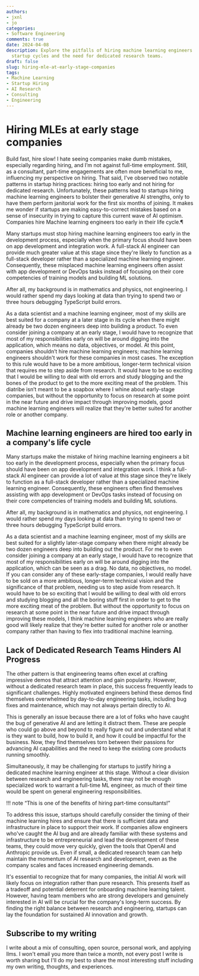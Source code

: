 ```yaml
---
authors:
- jxnl
- jo
categories:
- Software Engineering
comments: true
date: 2024-04-08
description: Explore the pitfalls of hiring machine learning engineers too early in
  startup cycles and the need for dedicated research teams.
draft: false
slug: hiring-mle-at-early-stage-companies
tags:
- Machine Learning
- Startup Hiring
- AI Research
- Consulting
- Engineering
---
```


# Hiring MLEs at early stage companies

Build fast, hire slow! I hate seeing companies make dumb mistakes, especially regarding hiring, and I’m not against full-time employment. Still, as a consultant, part-time engagements are often more beneficial to me, influencing my perspective on hiring. That said, I've observed two notable patterns in startup hiring practices: hiring too early and not hiring for dedicated research. Unfortunately, these patterns lead to startups hiring machine learning engineers to bolster their generative AI strengths, only to have them perform janitorial work for the first six months of joining. It makes me wonder if startups are making easy-to-correct mistakes based on a sense of insecurity in trying to capture this current wave of AI optimism. 
Companies hire Machine learning engineers too early in their life cycle.¶

Many startups must stop hiring machine learning engineers too early in the development process, especially when the primary focus should have been on app development and integration work. A full-stack AI engineer can provide much greater value at this stage since they're likely to function as a full-stack developer rather than a specialized machine learning engineer. Consequently, these misplaced machine learning engineers often assist with app development or DevOps tasks instead of focusing on their core competencies of training models and building ML solutions.

After all, my background is in mathematics and physics, not engineering. I would rather spend my days looking at data than trying to spend two or three hours debugging TypeScript build errors.

<!-- more -->

As a data scientist and a machine learning engineer, most of my skills are best suited for a company at a later stage in its cycle when there might already be two dozen engineers deep into building a product. To even consider joining a company at an early stage, I would have to recognize that most of my responsibilities early on will be around digging into the application, which means no data, objectives, or model. At this point, companies shouldn’t hire machine learning engineers; machine learning engineers shouldn't work for these companies in most cases. The exception to this rule would have to be a more ambitious, longer-term technical vision that requires me to step aside from research. It would have to be so exciting that I would be willing to deal with old errors and study blogging and the bones of the product to get to the more exciting meat of the problem. This diatribe isn’t meant to be a soapbox where I whine about early-stage companies, but without the opportunity to focus on research at some point in the near future and drive impact through improving models, good machine learning engineers will realize that they're better suited for another role or another company. 



## Machine learning engineers are hired too early in a company's life cycle

Many startups make the mistake of hiring machine learning engineers a bit too early in the development process, especially when the primary focus should have been on app development and integration work. I think a full-stack AI engineer can provide a lot of value at this stage since they're likely to function as a full-stack developer rather than a specialized machine learning engineer. Consequently, these engineers often find themselves assisting with app development or DevOps tasks instead of focusing on their core competencies of training models and building ML solutions.

After all, my background is in mathematics and physics, not engineering. I would rather spend my days looking at data than trying to spend two or three hours debugging TypeScript build errors.

As a data scientist and a machine learning engineer, most of my skills are best suited for a slightly later-stage company when there might already be two dozen engineers deep into building out the product. For me to even consider joining a company at an early stage, I would have to recognize that most of my responsibilities early on will be around digging into the application, which can be seen as a drag. No data, no objectives, no model. If you can consider any of these early-stage companies, I would really have to be sold on a more ambitious, longer-term technical vision and the significance of that problem, needing us to step aside from research. It would have to be so exciting that I would be willing to deal with old errors and studying blogging and all the boring stuff first in order to get to the more exciting meat of the problem. But without the opportunity to focus on research at some point in the near future and drive impact through improving these models, I think machine learning engineers who are really good will likely realize that they're better suited for another role or another company rather than having to flex into traditional machine learning.

## Lack of Dedicated Research Teams Hinders AI Progress

The other pattern is that engineering teams often excel at crafting impressive demos that attract attention and gain popularity. However, without a dedicated research team in place, this success frequently leads to significant challenges. Highly motivated engineers behind these demos find themselves overwhelmed by day-to-day engineering tasks, including bug fixes and maintenance, which may not always pertain directly to AI.

This is generally an issue because there are a lot of folks who have caught the bug of generative AI and are letting it distract them. These are people who could go above and beyond to really figure out and understand what it is they want to build, how to build it, and how it could be impactful for the business. Now, they find themselves torn between their passions for advancing AI capabilities and the need to keep the existing core products running smoothly.

Simultaneously, it may be challenging for startups to justify hiring a dedicated machine learning engineer at this stage. Without a clear division between research and engineering tasks, there may not be enough specialized work to warrant a full-time ML engineer, as much of their time would be spent on general engineering responsibilities.

!!! note “This is one of the benefits of hiring part-time consultants!” 

To address this issue, startups should carefully consider the timing of their machine learning hires and ensure that there is sufficient data and infrastructure in place to support their work. If companies allow engineers who've caught the AI bug and are already familiar with these systems and infrastructure to be entrepreneurial and lead the development of these teams, they could move very quickly, given the tools that OpenAI and Anthropic provide us. Even if small, a dedicated research team can help maintain the momentum of AI research and development, even as the company scales and faces increased engineering demands.

It's essential to recognize that for many companies, the initial AI work will likely focus on integration rather than pure research. This presents itself as a tradeoff and potential deterrent for onboarding machine learning talent. However, having team members who are strong developers and genuinely interested in AI will be crucial for the company's long-term success. By finding the right balance between research and engineering, startups can lay the foundation for sustained AI innovation and growth.

## Subscribe to my writing

I write about a mix of consulting, open source, personal work, and applying llms. I won't email you more than twice a month, not every post I write is worth sharing but I'll do my best to share the most interesting stuff including my own writing, thoughts, and experiences.

<script async data-uid="fe6b71773e" src="https://fivesixseven.ck.page/fe6b71773e/index.js"></script>